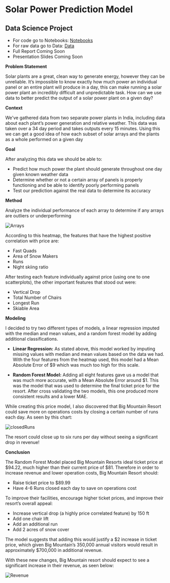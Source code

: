# Solar Power Prediction Model
## Data Science Project
- For code go to Notebooks: [Notebooks](/sppm.ipynb)
- For raw data go to Data: [Data](/Data)
- Full Report Coming Soon
- Presentation Slides Coming Soon

**Problem Statement**   

Solar plants are a great, clean way to generate energy, however they can be unreliable. It’s impossible to know exactly how much power an individual panel or an entire plant will produce in a day, this can make running a solar power plant an incredibly difficult and unpredictable task. How can we use data to better predict the output of a solar power plant on a given day? 

**Context**     

We've gathered data from two separate power plants in India, including data about each plant’s power generation and relative weather. This data was taken over a 34 day period and takes outputs every 15 minutes. Using this we can get a good idea of how each subset of solar arrays and the plants as a whole performed on a given day

**Goal**

After analyzing this data we should be able to: 
- Predict how much power the plant should generate throughout one day given known weather data
- Determine whether or not a certain array of panels is properly functioning and be able to identify poorly performing panels
- Test our prediction against the real data to determine its accuracy


**Method**

Analyze the individual performance of each array to determine if any arrays are outliers or underperforming

![Arrays](/Images/arrays.ind.png)

According to this heatmap, the features that have the highest positive correlation with price are:
- Fast Quads
- Area of Snow Makers
- Runs
- Night skiing ratio

After testing each feature individually against price (using one to one scatterplots), the other important features that stood out were: 

- Vertical Drop
- Total Number of Chairs
- Longest Run
- Skiable Area

**Modeling**

I decided to try two different types of models, a linear regression imputed with the median and mean values, and a random forest model by adding additional classifications. 

- **Linear Regression:** As stated above, this model worked by imputing missing values with median and mean values based on the data we had. With the four features from the heatmap used, this model had a Mean Absolute Error of $9 which was much too high for this scale. 

- **Random Forest Model:** Adding all eight features gave us a model that was much more accurate, with a Mean Absolute Error around $1. This was the model that was used to determine the final ticket price for the resort. After cross validating the two models, this one produced more consistent results and a lower MAE. 

While creating this price model, I also discovered that Big Mountain Resort could save more on operations costs by closing a certain number of runs each day. As seen by this chart: 

![closedRuns](/Images/BMR_closedRuns.png)

The resort could close up to six runs per day without seeing a significant drop in revenue! 

**Conclusion**

The Random Forest Model placed Big Mountain Resorts ideal ticket price at $94.22, much higher than their current price of $81. Therefore in order to increase revenue and lower operation costs, Big Mountain Resort should: 

- Raise ticket price to $89.99 
- Have 4-6 Runs closed each day to save on operations cost


To improve their facilities, encourage higher ticket prices, and improve their resort’s overall appeal: 

- Increase vertical drop (a highly price correlated feature) by 150 ft
- Add one chair lift
- Add an additional run
- Add 2 acres of snow cover

The model suggests that adding this would justify a $2 increase in ticket price, which given Big Mountain’s 350,000 annual visitors would result in approximately $700,000 in additional revenue. 

With these new changes, Big Mountain resort should expect to see a significant increase in their revenue, as seen below: 

![Revenue](/Images/BMR_revenue.png)
